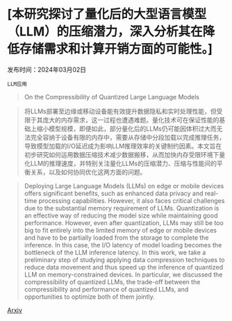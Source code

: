 # [本研究探讨了量化后的大型语言模型（LLM）的压缩潜力，深入分析其在降低存储需求和计算开销方面的可能性。]

发布时间：2024年03月02日

`LLM应用`

> On the Compressibility of Quantized Large Language Models

> 将LLMs部署至边缘或移动设备能有效提升数据隐私和实时处理性能，但受限于其庞大的内存需求，这一过程也遭遇难题。量化技术可在保证性能的基础上缩小模型规模，即便如此，部分量化后的LLMs仍可能因体积过大而无法完全容纳于设备有限的内存中，需要从存储中分段加载以完成推理任务，导致模型加载的I/O延迟成为影响LLM推理效率的关键制约因素。本文旨在初步研究如何运用数据压缩技术减少数据搬移，从而加快内存受限环境下量化LLM的推理速度，并特别关注量化LLMs的压缩潜力、压缩与性能间的平衡关系，以及如何协同优化这两方面的问题。

> Deploying Large Language Models (LLMs) on edge or mobile devices offers significant benefits, such as enhanced data privacy and real-time processing capabilities. However, it also faces critical challenges due to the substantial memory requirement of LLMs. Quantization is an effective way of reducing the model size while maintaining good performance. However, even after quantization, LLMs may still be too big to fit entirely into the limited memory of edge or mobile devices and have to be partially loaded from the storage to complete the inference. In this case, the I/O latency of model loading becomes the bottleneck of the LLM inference latency. In this work, we take a preliminary step of studying applying data compression techniques to reduce data movement and thus speed up the inference of quantized LLM on memory-constrained devices. In particular, we discussed the compressibility of quantized LLMs, the trade-off between the compressibility and performance of quantized LLMs, and opportunities to optimize both of them jointly.

[Arxiv](https://arxiv.org/abs/2403.01384)